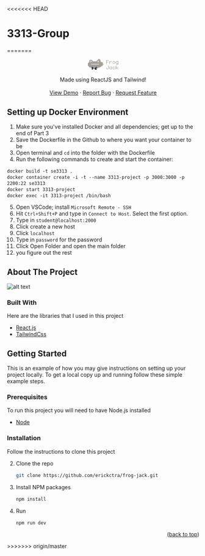 <<<<<<< HEAD
# 3313-Group
=======
<br />
<div align="center">
  <a href="#">
    <img src="./src/assets/projectLogo.png" alt="Logo" width="80">
  </a>

  <p align="center">
    Made using ReactJS and Tailwind!
    <br />
    <br />
    <a target="_blank" href="https://frogjack.netlify.app/">View Demo</a>
    ·
    <a href="https://github.com/erickctra/frog-jack/issues">Report Bug</a>
    ·
    <a href="https://github.com/erickctra/frog-jack/issues">Request Feature</a>
  </p>
</div>

## Setting up Docker Environment

1. Make sure you've installed Docker and all dependencies; get up to the end of Part 3
2. Save the Dockerfile in the Github to where you want your container to be
3. Open terminal and `cd` into the folder with the Dockerfile
4. Run the following commands to create and start the container:

```
docker build -t se3313 .
docker container create -i -t --name 3313-project -p 3000:3000 -p 2200:22 se3313
docker start 3313-project
docker exec -it 3313-project /bin/bash
```

5. Open VSCode; install `Microsoft Remote - SSH`
6. Hit `Ctrl+Shift+P` and type in `Connect to Host`. Select the first option.
7. Type in `student@localhost:2000`
8. Click create a new host
9. Click `localhost`
10. Type in `password` for the password
11. Click Open Folder and open the main folder
12. you figure out the rest

## About The Project

![alt text](https://raw.githubusercontent.com/erickctra/frog-jack/master/src/assets/screenshot.png)

### Built With

Here are the libraries that I used in this project

- [React.js](https://reactjs.org/)
- [TailwindCss](https://tailwindcss.com/)

<!-- GETTING STARTED -->

## Getting Started

This is an example of how you may give instructions on setting up your project locally.
To get a local copy up and running follow these simple example steps.

### Prerequisites

To run this project you will need to have Node.js installed

- [Node](https://nodejs.org/en/)

### Installation

Follow the instructions to clone this project

2. Clone the repo
   ```sh
   git clone https://github.com/erickctra/frog-jack.git
   ```
3. Install NPM packages
   ```sh
   npm install
   ```
4. Run
   ```js
   npm run dev
   ```

<p align="right">(<a href="#top">back to top</a>)</p>
>>>>>>> origin/master
